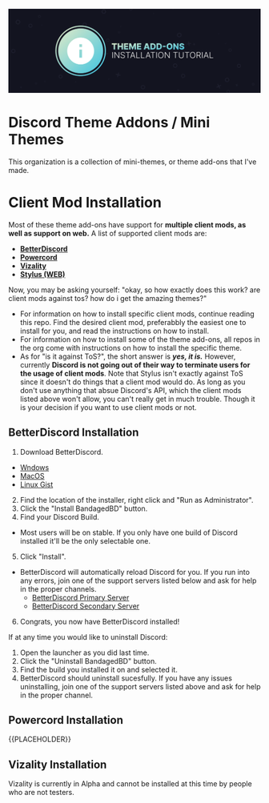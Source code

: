 ![Banner](./assets/banner.png)

# Discord Theme Addons / Mini Themes
This organization is a collection of mini-themes, or theme add-ons that I've made. 

# Client Mod Installation
Most of these theme add-ons have support for **multiple client mods, as well as support on web.** A list of supported client mods are:
- **[BetterDiscord](https://betterdiscord.net)**
- **[Powercord](https://powercord.dev)**
- **[Vizality](https://vizality.com/)**
- **[Stylus (WEB)](https://github.com/openstyles/stylus)**

Now, you may be asking yourself: "okay, so how exactly does this work? are client mods against tos? how do i get the amazing themes?" 
- For information on how to install specific client mods, continue reading this repo. Find the desired client mod, preferabbly the easiest one to install for you, and read the instructions on how to install.
- For information on how to install some of the theme add-ons, all repos in the org come with instructions on how to install the specific theme. 
- As for "is it against ToS?", the short answer is ***yes, it is.*** However, currently **Discord is not going out of their way to terminate users for the usage of client mods**. Note that Stylus isn't exactly against ToS since it doesn't do things that a client mod would do. As long as you don't use anything that absue Discord's API, which the client mods listed above won't allow, you can't really get in much trouble. Though it is your decision if you want to use client mods or not.

## BetterDiscord Installation
1. Download BetterDiscord.
  - [Wndows](https://github.com/rauenzi/BBDInstaller/releases/download/v1.0.5/BandagedBD.exe)
  - [MacOS](https://github.com/rauenzi/BBDInstaller/releases/download/v1.0.5/BandagedBD_Mac.zip)
  - [Linux Gist](https://gist.github.com/ObserverOfTime/d7e60eb9aa7fe837545c8cb77cf31172)
2. Find the location of the installer, right click and "Run as Administrator".
3. Click the "Install BandagedBD" button.
4. Find your Discord Build.
  - Most users will be on stable. If you only have one build of Discord installed it'll be the only selectable one.
5. Click "Install".
  - BetterDiscord will automatically reload Discord for you. If you run into any errors, join one of the support servers listed below and ask for help in the proper channels.
    - [BetterDiscord Primary Server](https://discord.gg/0Tmfo5ZbORCRqbAd)
    - [BetterDiscord Secondary Server](https://discord.gg/2HScm8j)
6. Congrats, you now have BetterDiscord installed!

If at any time you would like to uninstall Discord:
1. Open the launcher as you did last time.
2. Click the "Uninstall BandagedBD" button.
3. Find the build you installed it on and selected it.
4. BetterDiscord should uninstall sucesfully. If you have any issues uninstalling, join one of the support servers listed above and ask for help in the proper channel.

## Powercord Installation
{{PLACEHOLDER}}

## Vizality Installation
Vizality is currently in Alpha and cannot be installed at this time by people who are not testers.
